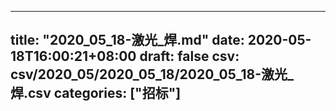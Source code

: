 
---
title: "2020_05_18-激光_焊.md"
date: 2020-05-18T16:00:21+08:00
draft: false
csv: csv/2020_05/2020_05_18/2020_05_18-激光_焊.csv
categories: ["招标"]
---
